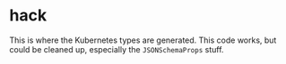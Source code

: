 # hack

This is where the Kubernetes types are generated. This code works, but could be cleaned up, especially the `JSONSchemaProps` stuff.
